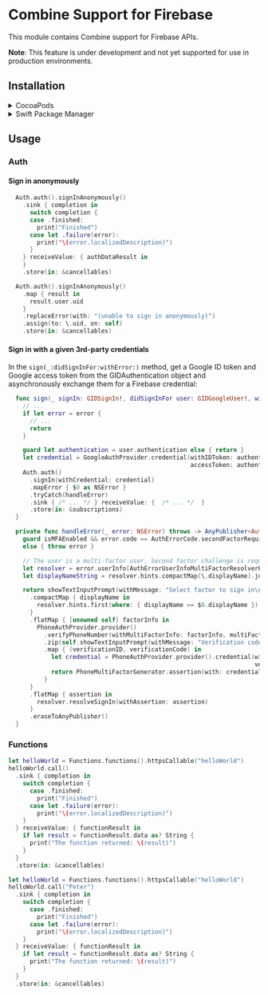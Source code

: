 # Combine Support for Firebase

This module contains Combine support for Firebase APIs.

**Note**: This feature is under development and not yet supported for use in production environments.

## Installation

<details><summary>CocoaPods</summary>

* Add `pod 'Firebase/FirebaseCombineSwift'` to your podfile:

```Ruby
platform :ios, '14.0'

target 'YourApp' do
  use_frameworks!

  pod 'Firebase/Auth'
  pod 'Firebase/Analytics'
  pod 'Firebase/FirebaseCombineSwift'
end
```

</details>

<details><summary>Swift Package Manager</summary>

* Follow the instructions in [Swift Package Manager for Firebase Beta
](../SwiftPackageManager.md)
* Make sure to import the package `FirebaseCombineSwift-Beta`

</details>

## Usage

### Auth

#### Sign in anonymously

```swift
  Auth.auth().signInAnonymously()
    .sink { completion in
      switch completion {
      case .finished:
        print("Finished")
      case let .failure(error):
        print("\(error.localizedDescription)")
      }
    } receiveValue: { authDataResult in
    }
    .store(in: &cancellables)
```

```swift
  Auth.auth().signInAnonymously()
    .map { result in
      result.user.uid
    }
    .replaceError(with: "(unable to sign in anonymously)")
    .assign(to: \.uid, on: self)
    .store(in: &cancellables)
```
#### Sign in with a given 3rd-party credentials


In the `sign(_:didSignInFor:withError:)` method, get a Google ID token and Google access token from the GIDAuthentication object and asynchronously exchange them for a Firebase credential:

```swift
  func sign(_ signIn: GIDSignIn!, didSignInFor user: GIDGoogleUser!, withError error: Error?) {
    // ...
    if let error = error {
      // ...
      return
    }

    guard let authentication = user.authentication else { return }
    let credential = GoogleAuthProvider.credential(withIDToken: authentication.idToken,
                                                   accessToken: authentication.accessToken)
    Auth.auth()
      .signIn(withCredential: credential)
      .mapError { $0 as NSError }
      .tryCatch(handleError)
      .sink { /* ... */ } receiveValue: {  /* ... */  }
      .store(in: &subscriptions)
  }

  private func handleError(_ error: NSError) throws -> AnyPublisher<AuthDataResult, Error> {
    guard isMFAEnabled && error.code == AuthErrorCode.secondFactorRequired.rawValue
    else { throw error }

    // The user is a multi-factor user. Second factor challenge is required.
    let resolver = error.userInfo[AuthErrorUserInfoMultiFactorResolverKey] as! MultiFactorResolver
    let displayNameString = resolver.hints.compactMap(\.displayName).joined(separator: " ")

    return showTextInputPrompt(withMessage: "Select factor to sign in\n\(displayNameString)")
      .compactMap { displayName in
        resolver.hints.first(where: { displayName == $0.displayName }) as? PhoneMultiFactorInfo
      }
      .flatMap { [unowned self] factorInfo in
        PhoneAuthProvider.provider()
          .verifyPhoneNumber(withMultiFactorInfo: factorInfo, multiFactorSession: resolver.session)
          .zip(self.showTextInputPrompt(withMessage: "Verification code for \(factorInfo.displayName ?? "")"))
          .map { (verificationID, verificationCode) in
            let credential = PhoneAuthProvider.provider().credential(withVerificationID: verificationID,
                                                                     verificationCode: verificationCode)
            return PhoneMultiFactorGenerator.assertion(with: credential)
          }
      }
      .flatMap { assertion in
        resolver.resolveSignIn(withAssertion: assertion)
      }
      .eraseToAnyPublisher()
  }
```

### Functions

```swift
let helloWorld = Functions.functions().httpsCallable("helloWorld")
helloWorld.call()
  .sink { completion in
    switch completion {
      case .finished:
        print("Finished")
      case let .failure(error):
        print("\(error.localizedDescription)")
    }
  } receiveValue: { functionResult in
    if let result = functionResult.data as? String {
      print("The function returned: \(result)")
    }
  }
  .store(in: &cancellables)
```

```swift
let helloWorld = Functions.functions().httpsCallable("helloWorld")
helloWorld.call("Peter")
  .sink { completion in
    switch completion {
      case .finished:
        print("Finished")
      case let .failure(error):
        print("\(error.localizedDescription)")
    }
  } receiveValue: { functionResult in
    if let result = functionResult.data as? String {
      print("The function returned: \(result)")
    }
  }
  .store(in: &cancellables)
```
